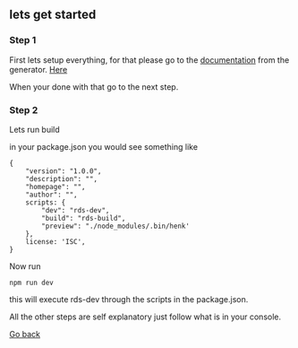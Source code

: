 ## lets get started

### Step 1
First lets setup everything, for that please go to the [documentation](https://mediamonks.github.io/generator-richmedia-temple/) from the generator. [Here](https://mediamonks.github.io/generator-richmedia-temple/)

When your done with that go to the next step.

### Step 2

Lets run build

in your package.json you would see something like

```
{
    "version": "1.0.0",
    "description": "",
    "homepage": "",
    "author": "",
    scripts: {
        "dev": "rds-dev",
        "build": "rds-build",
        "preview": "./node_modules/.bin/henk'
    },
    license: 'ISC',
}
```

Now run 

```
npm run dev
```

this will execute rds-dev through the scripts in the package.json.

All the other steps are self explanatory just follow what is in your console.

[Go back](../index.md)
